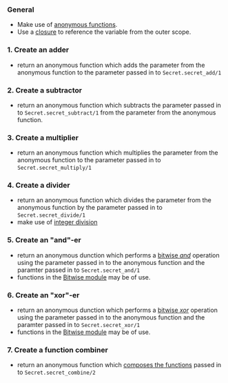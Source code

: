 ### General

- Make use of [anonymous functions][anon-fns].
- Use a [closure][closure] to reference the variable from the outer scope.

### 1. Create an adder

- return an anonymous function which adds the parameter from the anonymous function to the parameter passed in to `Secret.secret_add/1`

### 2. Create a subtractor

- return an anonymous function which subtracts the parameter passed in to `Secret.secret_subtract/1` from the parameter from the anonymous function.

### 3. Create a multiplier

- return an anonymous function which multiplies the parameter from the anonymous function to the parameter passed in to `Secret.secret_multiply/1`

### 4. Create a divider

- return an anonymous function which divides the parameter from the anonymous function by the parameter passed in to `Secret.secret_divide/1`
- make use of [integer division][div]

### 5. Create an "and"-er

- return an anonymous dunction which performs a [bitwise _and_][bitwise-wiki] operation using the parameter passed in to the anonymous function and the paramter passed in to `Secret.secret_and/1`
- functions in the [Bitwise module][bitwise-hexdocs] may be of use.

### 6. Create an "xor"-er

- return an anonymous dunction which performs a [bitwise _xor_][bitwise-wiki] operation using the parameter passed in to the anonymous function and the paramter passed in to `Secret.secret_xor/1`
- functions in the [Bitwise module][bitwise-hexdocs] may be of use.

### 7. Create a function combiner

- return an anonymous function which [composes the functions][fn-composition] passed in to `Secret.secret_combine/2`

[anon-fns]: https://elixir-lang.org/getting-started/basic-types.html#anonymous-functions
[bitwise-hexdocs]: https://hexdocs.pm/elixir/Bitwise.html
[bitwise-wiki]: https://en.wikipedia.org/wiki/Bitwise_operation
[closure]: https://en.wikipedia.org/wiki/Closure_(computer_programming)
[div]: https://hexdocs.pm/elixir/Kernel.html#div/2
[fn-composition]: https://en.wikipedia.org/wiki/Function_composition
